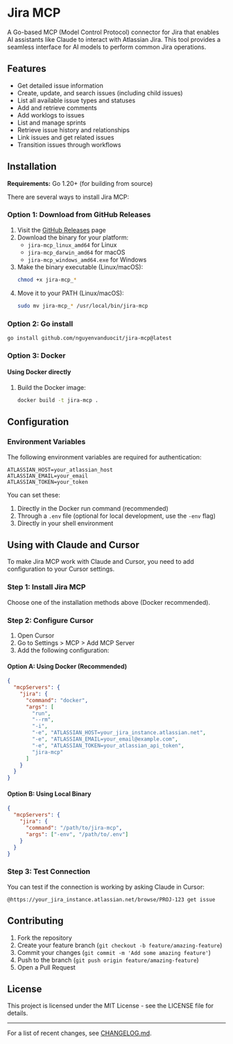 # Jira MCP

A Go-based MCP (Model Control Protocol) connector for Jira that enables AI assistants like Claude to interact with Atlassian Jira. This tool provides a seamless interface for AI models to perform common Jira operations.

## Features

- Get detailed issue information
- Create, update, and search issues (including child issues)
- List all available issue types and statuses
- Add and retrieve comments
- Add worklogs to issues
- List and manage sprints
- Retrieve issue history and relationships
- Link issues and get related issues
- Transition issues through workflows

## Installation

**Requirements:** Go 1.20+ (for building from source)

There are several ways to install Jira MCP:

### Option 1: Download from GitHub Releases

1. Visit the [GitHub Releases](https://github.com/nguyenvanduocit/jira-mcp/releases) page
2. Download the binary for your platform:
   - `jira-mcp_linux_amd64` for Linux
   - `jira-mcp_darwin_amd64` for macOS
   - `jira-mcp_windows_amd64.exe` for Windows
3. Make the binary executable (Linux/macOS):
   ```bash
   chmod +x jira-mcp_*
   ```
4. Move it to your PATH (Linux/macOS):
   ```bash
   sudo mv jira-mcp_* /usr/local/bin/jira-mcp
   ```

### Option 2: Go install

```
go install github.com/nguyenvanduocit/jira-mcp@latest
```

### Option 3: Docker

#### Using Docker directly

1. Build the Docker image:
   ```bash
   docker build -t jira-mcp .
   ```

## Configuration

### Environment Variables

The following environment variables are required for authentication:
```
ATLASSIAN_HOST=your_atlassian_host
ATLASSIAN_EMAIL=your_email
ATLASSIAN_TOKEN=your_token
```

You can set these:
1. Directly in the Docker run command (recommended)
2. Through a `.env` file (optional for local development, use the `-env` flag)
3. Directly in your shell environment

## Using with Claude and Cursor

To make Jira MCP work with Claude and Cursor, you need to add configuration to your Cursor settings.

### Step 1: Install Jira MCP
Choose one of the installation methods above (Docker recommended).

### Step 2: Configure Cursor
1. Open Cursor
2. Go to Settings > MCP > Add MCP Server
3. Add the following configuration:

#### Option A: Using Docker (Recommended)
```json
{
  "mcpServers": {
    "jira": {
      "command": "docker",
      "args": [
        "run",
        "--rm",
        "-i",
        "-e", "ATLASSIAN_HOST=your_jira_instance.atlassian.net",
        "-e", "ATLASSIAN_EMAIL=your_email@example.com",
        "-e", "ATLASSIAN_TOKEN=your_atlassian_api_token",
        "jira-mcp"
      ]
    }
  }
}
```

#### Option B: Using Local Binary
```json
{
  "mcpServers": {
    "jira": {
      "command": "/path/to/jira-mcp",
      "args": ["-env", "/path/to/.env"]
    }
  }
}
```

### Step 3: Test Connection
You can test if the connection is working by asking Claude in Cursor:
```
@https://your_jira_instance.atlassian.net/browse/PROJ-123 get issue
```

## Contributing

1. Fork the repository
2. Create your feature branch (`git checkout -b feature/amazing-feature`)
3. Commit your changes (`git commit -m 'Add some amazing feature'`)
4. Push to the branch (`git push origin feature/amazing-feature`)
5. Open a Pull Request

## License

This project is licensed under the MIT License - see the LICENSE file for details.

---

For a list of recent changes, see [CHANGELOG.md](./CHANGELOG.md).
